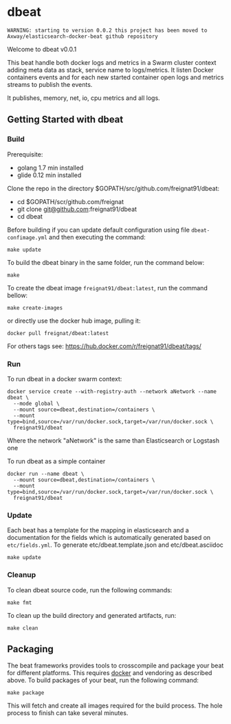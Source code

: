 # dbeat

`WARNING: starting to version 0.0.2 this project has been moved to Axway/elasticsearch-docker-beat github repository`

Welcome to dbeat v0.0.1

This beat handle both docker logs and metrics in a Swarm cluster context adding meta data as stack, service name to logs/metrics.
It listen Docker containers events and for each new started container open logs and metrics streams to publish the events.

It publishes, memory, net, io, cpu metrics and all logs.


## Getting Started with dbeat

### Build

Prerequisite:
- golang 1.7 min installed
- glide 0.12 min installed

Clone the repo in the directory $GOPATH/src/github.com/freignat91/dbeat:
 - cd $GOPATH/scr/github.com/freignat
 - git clone git@github.com:freignat91/dbeat
 - cd dbeat


Before building if you can update default configuration using file `dbeat-confimage.yml` and then executing the command:
```
make update
```

To build the dbeat binary in the same folder, run the command below:

```
make
```

To create the dbeat image `freignat91/dbeat:latest`, run the command bellow:

```
make create-images
```

or directly use the docker hub image, pulling it:
```
docker pull freignat/dbeat:latest
```
For others tags see: https://hub.docker.com/r/freignat91/dbeat/tags/



### Run

To run dbeat in a docker swarm context:

```
docker service create --with-registry-auth --network aNetwork --name dbeat \
  --mode global \
  --mount source=dbeat,destination=/containers \
  --mount type=bind,source=/var/run/docker.sock,target=/var/run/docker.sock \
  freignat91/dbeat
```

Where the network "aNetwork" is the same than Elasticsearch or Logstash one

To run dbeat as a simple container

```
docker run --name dbeat \
  --mount source=dbeat,destination=/containers \
  --mount type=bind,source=/var/run/docker.sock,target=/var/run/docker.sock \
  freignat91/dbeat
```

### Update

Each beat has a template for the mapping in elasticsearch and a documentation for the fields
which is automatically generated based on `etc/fields.yml`.
To generate etc/dbeat.template.json and etc/dbeat.asciidoc

```
make update
```


### Cleanup

To clean dbeat source code, run the following commands:

```
make fmt
```

To clean up the build directory and generated artifacts, run:

```
make clean
```

## Packaging

The beat frameworks provides tools to crosscompile and package your beat for different platforms. This requires [docker](https://www.docker.com/) and vendoring as described above. To build packages of your beat, run the following command:

```
make package
```

This will fetch and create all images required for the build process. The hole process to finish can take several minutes.
